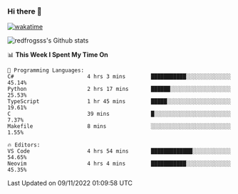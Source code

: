 ### Hi there 👋

[![wakatime](https://wakatime.com/badge/user/2cbd8003-b8b8-4565-92d7-ad9c23ff1846.svg)](https://wakatime.com/@2cbd8003-b8b8-4565-92d7-ad9c23ff1846)

<img src="https://github-readme-stats.vercel.app/api?username=redfrogsss&show_icons=true" alt="redfrogsss's Github stats"></img>

<!--START_SECTION:waka-->
📊 **This Week I Spent My Time On** 

```text
💬 Programming Languages: 
C#                       4 hrs 3 mins        ███████████░░░░░░░░░░░░░░   45.14% 
Python                   2 hrs 17 mins       ██████░░░░░░░░░░░░░░░░░░░   25.53% 
TypeScript               1 hr 45 mins        █████░░░░░░░░░░░░░░░░░░░░   19.61% 
C                        39 mins             █░░░░░░░░░░░░░░░░░░░░░░░░   7.37% 
Makefile                 8 mins              ░░░░░░░░░░░░░░░░░░░░░░░░░   1.55%

🔥 Editors: 
VS Code                  4 hrs 54 mins       █████████████░░░░░░░░░░░░   54.65% 
Neovim                   4 hrs 4 mins        ███████████░░░░░░░░░░░░░░   45.35%

```


 Last Updated on 09/11/2022 01:09:58 UTC
<!--END_SECTION:waka-->
